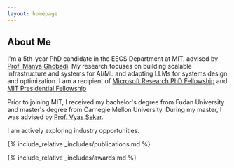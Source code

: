 ```yaml
---
layout: homepage
---
```


## About Me

I'm a 5th-year PhD candidate in the EECS Department at MIT, advised by [Prof. Manya Ghobadi](https://people.csail.mit.edu/ghobadi/). My research focuses on building scalable infrastructure and systems for AI/ML and adapting LLMs for systems design and optimization. I am a recipient of [Microsoft Research PhD Fellowship](https://www.microsoft.com/en-us/research/academic-program/phd-fellowship/2022-recipients/) and [MIT Presidential Fellowship](https://web.mit.edu/provost/presfellow/) <br>

Prior to joining MIT, I received my bachelor's degree from Fudan University and master's degree from Carnegie Mellon University. During my master, I was advised by [Prof. Vyas Sekar](https://users.ece.cmu.edu/~vsekar/). <br>

I am actively exploring industry opportunities.

<!-- 
Hi! I am Mingran, a fourth-year Ph.D. student at MIT CSAIL, advised by [Prof. Manya Ghobadi](https://people.csail.mit.edu/ghobadi/). <br>
My research interests include systems and networking, with a particular emphasis on developing innovative network systems for machine learning applications. I am a recipient of [2022 Microsoft Research PhD Fellowship](https://www.microsoft.com/en-us/research/academic-program/phd-fellowship/2022-recipients/) and [MIT Presidential Fellowship](https://web.mit.edu/provost/presfellow/). -->

{% include_relative _includes/publications.md %}

{% include_relative _includes/awards.md %}